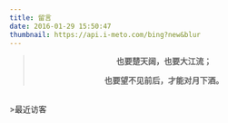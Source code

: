 ```yaml
---
title: 留言
date: 2016-01-29 15:50:47
thumbnail: https://api.i-meto.com/bing?new&blur
---
```

<blockquote class="blockquote-center">
<p align="center" ><b> 也要楚天阔，也要大江流；</b></p>
<p align="center"><b> 也要望不见前后，才能对月下酒。</b></p>
</blockquote>
<br/>
>最近访客

<div class="ds-recent-visitors" data-num-items="28" data-avatar-size="42" id="ds-recent-visitors"></div>
